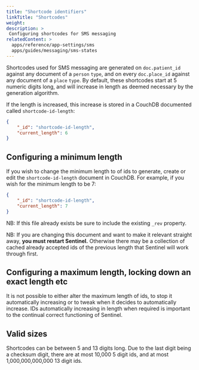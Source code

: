 ```yaml
---
title: "Shortcode identifiers"
linkTitle: "Shortcodes"
weight: 
description: >
 Configuring shortcodes for SMS messaging
relatedContent: >
  apps/reference/app-settings/sms
  apps/guides/messaging/sms-states
---
```


Shortcodes used for SMS messaging are generated on `doc.patient_id` against any document of a `person` `type`, and on every `doc.place_id` against any document of a `place` `type`. By default, these shortcodes start at 5 numeric digits long, and will increase in length as deemed necessary by the generation algorithm.

If the length is increased, this increase is stored in a CouchDB documented called `shortcode-id-length`:

```json
{
    "_id": "shortcode-id-length",
    "current_length": 6
}
```

## Configuring a minimum length

If you wish to change the minimum length to of ids to generate, create or edit the `shortcode-id-length` document in CouchDB. For example, if you wish for the minimum length to be 7:

```json
{
    "_id": "shortcode-id-length",
    "current_length": 7
}
```

NB: If this file already exists be sure to include the existing `_rev` property.

NB: If you are changing this document and want to make it relevant straight away, **you must restart Sentinel.** Otherwise there may be a collection of cached already accepted ids of the previous length that Sentinel will work through first. 

## Configuring a maximum length, locking down an exact length etc

It is not possible to either alter the maximum length of ids, to stop it automatically increasing or to tweak when it decides to automatically increase. IDs automatically increasing in length when required is important to the continual correct functioning of Sentinel.

## Valid sizes

Shortcodes can be between 5 and 13 digits long. Due to the last digit being a checksum digit, there are at most 10,000 5 digit ids, and at most 1,000,000,000,000 13 digit ids.

